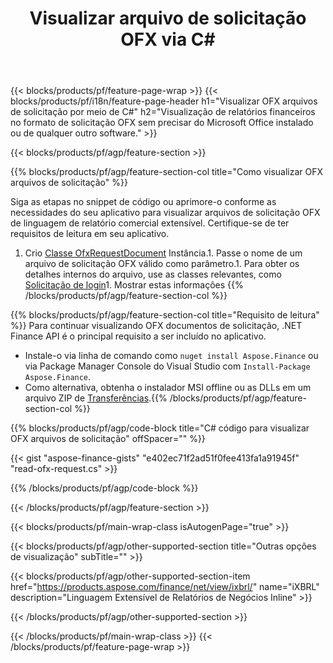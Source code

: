 ﻿---
title: Visualizar arquivo de solicitação OFX via C#
description: Código de amostra para visualização de arquivo de solicitação OFX. Use o código de exemplo API para visualizar arquivos de solicitação em lote OFX em aplicativos baseados em .NET. 
url: /pt/net/view/ofx-request/
family: finance
platformtag: net
feature: view
informat: OFX request
outformat: 
otherformats: 
---
{{< blocks/products/pf/feature-page-wrap >}}
{{< blocks/products/pf/i18n/feature-page-header h1="Visualizar OFX arquivos de solicitação por meio de C#" h2="Visualização de relatórios financeiros no formato de solicitação OFX sem precisar do Microsoft Office instalado ou de qualquer outro software." >}}

{{< blocks/products/pf/agp/feature-section >}}

{{% blocks/products/pf/agp/feature-section-col title="Como visualizar OFX arquivos de solicitação" %}}

Siga as etapas no snippet de código ou aprimore-o conforme as necessidades do seu aplicativo para visualizar arquivos de solicitação OFX de linguagem de relatório comercial extensível. Certifique-se de ter requisitos de leitura em seu aplicativo.

1. Crio [Classe OfxRequestDocument](https://apireference.aspose.com/finance/net/aspose.finance.ofx/ofxrequestdocument) Instância.1. Passe o nome de um arquivo de solicitação OFX válido como parâmetro.1. Para obter os detalhes internos do arquivo, use as classes relevantes, como [Solicitação de login](https://apireference.aspose.com/finance/net/aspose.finance.ofx.signon/signonrequest)1. Mostrar estas informações
{{% /blocks/products/pf/agp/feature-section-col %}}

{{% blocks/products/pf/agp/feature-section-col title="Requisito de leitura" %}}
Para continuar visualizando OFX documentos de solicitação, .NET Finance API é o principal requisito a ser incluído no aplicativo. 
- Instale-o via linha de comando como ```nuget install Aspose.Finance``` ou via Package Manager Console do Visual Studio com ```Install-Package Aspose.Finance```.
- Como alternativa, obtenha o instalador MSI offline ou as DLLs em um arquivo ZIP de [Transferências](https://downloads.aspose.com/finance/net).{{% /blocks/products/pf/agp/feature-section-col %}}

{{% blocks/products/pf/agp/code-block title="C# código para visualizar OFX arquivos de solicitação" offSpacer="" %}}

{{< gist "aspose-finance-gists" "e402ec71f2ad51f0fee413fa1a91945f" "read-ofx-request.cs" >}}

{{% /blocks/products/pf/agp/code-block %}}

{{< /blocks/products/pf/agp/feature-section >}}

{{< blocks/products/pf/main-wrap-class isAutogenPage="true" >}}

{{< blocks/products/pf/agp/other-supported-section title="Outras opções de visualização" subTitle="" >}}

{{< blocks/products/pf/agp/other-supported-section-item href="https://products.aspose.com/finance/net/view/ixbrl/" name="iXBRL" description="Linguagem Extensível de Relatórios de Negócios Inline" >}}

{{< /blocks/products/pf/agp/other-supported-section >}}

{{< /blocks/products/pf/main-wrap-class >}}
{{< /blocks/products/pf/feature-page-wrap >}}